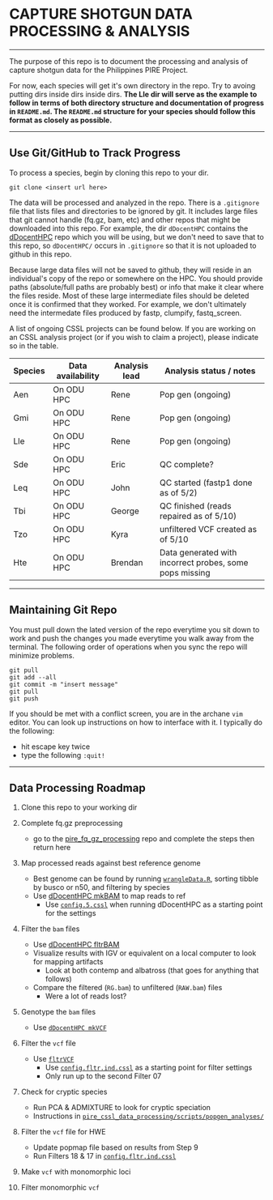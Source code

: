# CAPTURE SHOTGUN DATA PROCESSING & ANALYSIS

---

The purpose of this repo is to document the processing and analysis of capture shotgun data for the Philippines PIRE Project. 

For now, each species will get it's own directory in the repo.  Try to avoing putting dirs inside dirs inside dirs.  **The Lle dir will serve as the example to follow in terms of both directory structure and documentation of progress in `README.md`. The `README.md` structure for your species should follow this format as closely as possible.**

---

## Use Git/GitHub to Track Progress

To process a species, begin by cloning this repo to your dir.

```
git clone <insert url here>
```

The data will be processed and analyzed in the repo.  There is a `.gitignore` file that lists files and directories to be ignored by git.  It includes large files that git cannot handle (fq.gz, bam, etc) and other repos that might be downloaded into this repo.  For example, the dir `dDocentHPC` contains the [dDocentHPC](https://github.com/cbirdlab/dDocentHPC) repo which you will be using, but we don't need to save that to this repo, so `dDocentHPC/` occurs in  `.gitignore` so that it is not uploaded to github in this repo.

Because large data files will not be saved to github, they will reside in an individual's copy of the repo or somewhere on the HPC. You should provide paths (absolute/full paths are probably best) or info that make it clear where the files reside. Most of these large intermediate files should be deleted once it is confirmed that they worked. For example, we don't ultimately need the intermedate files produced by fastp, clumpify, fastq_screen.

A list of ongoing CSSL projects can be found below. If you are working on an CSSL analysis project (or if you wish to claim a project), please indicate so in the table.

|Species | Data availability | Analysis lead | Analysis status / notes |
| --- | --- | --- | --- |
|Aen | On ODU HPC | Rene | Pop gen (ongoing) |
|Gmi | On ODU HPC | Rene | Pop gen (ongoing) |
|Lle | On ODU HPC | Rene | Pop gen (ongoing) |
|Sde | On ODU HPC | Eric | QC complete? |
|Leq | On ODU HPC | John | QC started (fastp1 done as of 5/2) |
|Tbi | On ODU HPC | George | QC finished (reads repaired as of 5/10) |
|Tzo | On ODU HPC | Kyra | unfiltered VCF created as of 5/10 |
|Hte | On ODU HPC | Brendan | Data generated with incorrect probes, some pops missing |

---

## Maintaining Git Repo

You must pull down the lated version of the repo everytime you sit down to work and push the changes you made everytime you walk away from the terminal.  The following order of operations when you sync the repo will minimize problems.

```
git pull
git add --all
git commit -m "insert message"
git pull
git push
```

If you should be met with a conflict screen, you are in the archane `vim` editor.  You can look up instructions on how to interface with it. I typically do the following:

* hit escape key twice
* type the following
  `:quit!`
  
___

## Data Processing Roadmap

1. Clone this repo to your working dir

2. Complete fq.gz preprocessing
    * go to the [pire_fq_gz_processing](https://github.com/philippinespire/pire_fq_gz_processing) repo and complete the steps then return here

3. Map processed reads against best reference genome
    * Best genome can be found by running [`wrangleData.R`](https://github.com/philippinespire/denovo_genome_assembly/tree/main/compare_assemblers), sorting tibble by busco or n50, and filtering by species 
    * Use [dDocentHPC mkBAM](https://github.com/cbirdlab/dDocentHPC) to map reads to ref
      * Use [`config.5.cssl`](https://github.com/cbirdlab/dDocentHPC/blob/master/configs/config.5.cssl) when running dDocentHPC as a starting point for the settings

4. Filter the `bam` files
    * Use [dDocentHPC fltrBAM](https://github.com/cbirdlab/dDocentHPC)
    * Visualize results with IGV or equivalent on a local computer to look for mapping artifacts
      * Look at both contemp and albatross (that goes for anything that follows)
    * Compare the filtered (`RG.bam`) to unfiltered (`RAW.bam`) files
      * Were a lot of reads lost?

5. Genotype the `bam` files
    * Use [`dDocentHPC mkVCF`](https://github.com/cbirdlab/dDocentHPC) 

6. Filter the `vcf` file
    * Use [`fltrVCF`](https://github.com/cbirdlab/fltrVCF)
      * Use [`config.fltr.ind.cssl`](https://github.com/cbirdlab/fltrVCF/blob/master/config_files/config.fltr.ind.cssl) as a starting point for filter settings
      * Only run up to the second Filter 07

7. Check for cryptic species
   * Run PCA & ADMIXTURE to look for cryptic speciation
   * Instructions in [`pire_cssl_data_processing/scripts/popgen_analyses/`](https://github.com/philippinespire/pire_cssl_data_processing/tree/main/scripts/popgen_analyses)

8. Filter the `vcf` file for HWE
   * Update popmap file based on results from Step 9
   * Run Filters 18 & 17 in [`config.fltr.ind.cssl`](https://github.com/cbirdlab/fltrVCF/blob/master/config_files/config.fltr.ind.cssl)

9. Make `vcf` with monomorphic loci

10. Filter monomorphic `vcf`
